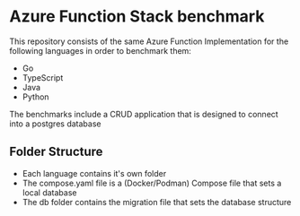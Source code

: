 # Azure Function Stack benchmark

This repository consists of the same Azure Function Implementation for the following languages in order to benchmark them:
- Go
- TypeScript
- Java
- Python

The benchmarks include a CRUD application that is designed to connect into a postgres database


## Folder Structure

- Each language contains it's own folder
- The compose.yaml file is a (Docker/Podman) Compose file that sets a local database
- The db folder contains the migration file that sets the database structure

